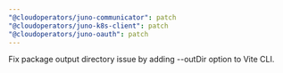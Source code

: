 ```yaml
---
"@cloudoperators/juno-communicator": patch
"@cloudoperators/juno-k8s-client": patch
"@cloudoperators/juno-oauth": patch
---
```


Fix package output directory issue by adding --outDir option to Vite CLI.
